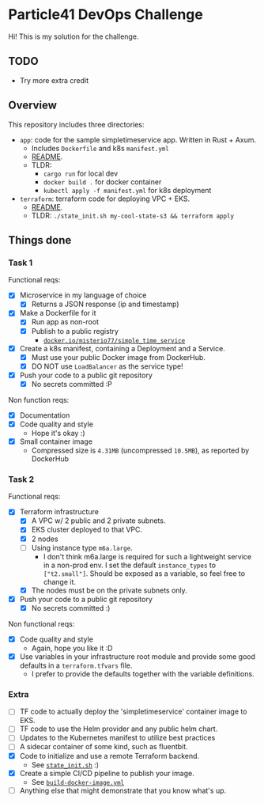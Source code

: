 # Particle41 DevOps Challenge

Hi! This is my solution for the challenge.

## TODO

- Try more extra credit

## Overview

This repository includes three directories:
- `app`: code for the sample simpletimeservice app. Written in Rust + Axum.
    - Includes `Dockerfile` and k8s `manifest.yml`
    - [README](./app/README.md).
    - TLDR:
        - `cargo run` for local dev
        - `docker build .` for docker container
        - `kubectl apply -f manifest.yml` for k8s deployment
- `terraform`: terraform code for deploying VPC + EKS.
    - [README](./terraform/README.md).
    - TLDR: `./state_init.sh my-cool-state-s3 && terraform apply`

## Things done

### Task 1

Functional reqs:

- [x] Microservice in my language of choice
    - [x] Returns a JSON response (ip and timestamp)
- [x] Make a Dockerfile for it
    - [x] Run app as non-root
    - [x] Publish to a public registry
        - [`docker.io/misterio77/simple_time_service`](https://hub.docker.com/r/misterio77/simple_time_service)
- [x] Create a k8s manifest, containing a Deployment and a Service.
    - [x] Must use your public Docker image from DockerHub.
    - [x] DO NOT use `LoadBalancer` as the service type!
- [x] Push your code to a public git repository
    - [x] No secrets committed :P

Non function reqs:

- [x] Documentation
- [x] Code quality and style
    - Hope it's okay :)
- [x] Small container image
    - Compressed size is `4.31MB` (uncompressed `10.5MB`), as reported by DockerHub

### Task 2

Functional reqs:

- [x] Terraform infrastructure
    - [x] A VPC w/ 2 public and 2 private subnets.
    - [x] EKS cluster deployed to that VPC.
    - [x] 2 nodes
    - [ ] Using instance type `m6a.large`.
        - I don't think m6a.large is required for such a lightweight service in
        a non-prod env. I set the default `instance_types` to `["t2.small"]`.
        Should be exposed as a variable, so feel free to change it.
    - [x] The nodes must be on the private subnets only.
- [x] Push your code to a public git repository
    - [x] No secrets committed :)

Non functional reqs:

- [x] Code quality and style
    - Again, hope you like it :D
- [x] Use variables in your infrastructure root module and provide some good defaults in a `terraform.tfvars` file.
    - I prefer to provide the defaults together with the variable definitions.

### Extra

- [ ] TF code to actually deploy the 'simpletimeservice' container image to EKS.
- [ ] TF code to use the Helm provider and any public helm chart.
- [ ] Updates to the Kubernetes manifest to utilize best practices
- [ ] A sidecar container of some kind, such as fluentbit.
- [x] Code to initialize and use a remote Terraform backend.
    - See [`state_init.sh`](./terraform/state_init.sh) :)
- [x] Create a simple CI/CD pipeline to publish your image.
    - See [`build-docker-image.yml`](./.github/workflows/build-docker-image.yml)
- [ ] Anything else that might demonstrate that you know what's up.
